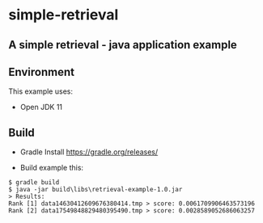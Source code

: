 # simple-retrieval
## A simple retrieval - java application example

## Environment

This example uses:
* Open JDK 11

## Build

* Gradle Install
https://gradle.org/releases/

* Build example this:
```
$ gradle build
$ java -jar build\libs\retrieval-example-1.0.jar
> Results:
Rank [1] data14630412609676380414.tmp > score: 0.0061709906463573196
Rank [2] data17549848829480395490.tmp > score: 0.0028589052686063257
```